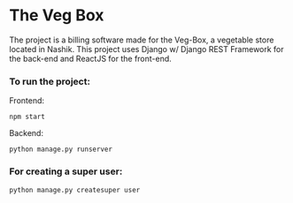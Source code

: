 # The Veg Box
The project is a billing software made for the Veg-Box, a vegetable store located in Nashik.
This project uses Django w/ Django REST Framework for the back-end and ReactJS for the front-end.

### To run the project: 
Frontend: 

    npm start 
Backend: 

    python manage.py runserver
### For creating a super user:
    python manage.py createsuper user

